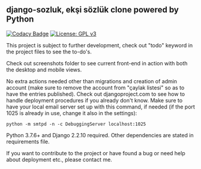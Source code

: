 ﻿## django-sozluk, ekşi sözlük clone powered by Python
[![Codacy Badge](https://api.codacy.com/project/badge/Grade/6c2a34dfbd184f139cd32f8f622d4002)](https://www.codacy.com/manual/realsuayip/django-sozluk?utm_source=github.com&amp;utm_medium=referral&amp;utm_content=realsuayip/django-sozluk&amp;utm_campaign=Badge_Grade)
[![License: GPL v3](https://img.shields.io/badge/License-GPLv3-blue.svg)](https://www.gnu.org/licenses/gpl-3.0)

This project is subject to further development, check out "todo"    keyword in the project files to see the to-do's.

Check out screenshots folder to see current front-end in action with both the desktop and mobile views.
   
No extra actions needed other than migrations and creation of admin account (make sure to remove the account from "çaylak listesi" so as to have the entries published). Check out djangoproject.com to see how to handle deployment procedures if you already don't know. Make sure to have your local email server set up with this command, if needed (if the port 1025 is already in use, change it also in the settings):

    python -m smtpd -n -c DebuggingServer localhost:1025

Python 3.7.6+ and Django 2.2.10 required. Other dependencies are stated in requirements file.

 If you want to contribute to the project or have found a bug or need help about deployment etc., please contact me.
